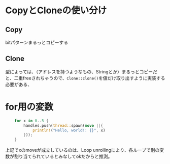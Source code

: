 # CopyとCloneの使い分け
## Copy
bitパターンまるっとコピーする

## Clone
型によっては、（アドレスを持つようなもの、Stringとか）まるっとコピーだと、二重freeされちゃうので、`Clone::clone()`を値だけ取り出すように実装する必要がある、

# for用の変数
```rust
    for x in 0..5 {
        handles.push(thread::spawn(move ||{
            println!("Hello, world!: {}", x)
        }));
    }
```

上記でxのmoveが成立しているのは、Loop unrollingにより、各ループで別の変数が割り当てられているとみなしてokだからと推測。
